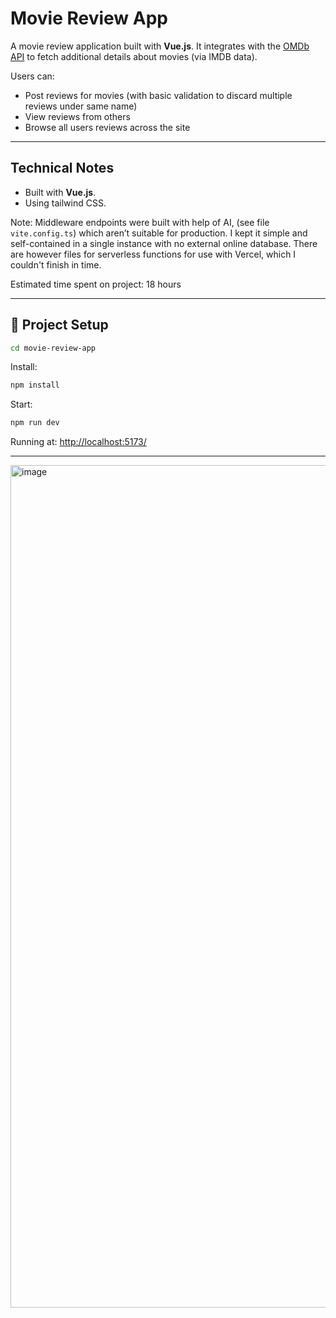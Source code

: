 # Movie Review App

A movie review application built with **Vue.js**.
It integrates with the [OMDb API](https://www.omdbapi.com/) to fetch additional details about movies (via IMDB data).

Users can:
- Post reviews for movies (with basic validation to discard multiple reviews under same name)
- View reviews from others
- Browse all users reviews across the site

---

## Technical Notes

- Built with **Vue.js**.
- Using tailwind CSS.

Note: Middleware endpoints were built with help of AI, (see file `vite.config.ts`) which aren’t suitable for production. I kept it simple and self-contained in a single instance with no external online database. There are however files for serverless functions for use with Vercel, which I couldn't finish in time.

Estimated time spent on project: 18 hours  

---

## 🚀 Project Setup

```sh
cd movie-review-app
```
Install:
```sh
npm install
```
Start:
```sh
npm run dev
```
Running at: [http://localhost:5173/](http://localhost:5173/)

---
<img width="1291" height="1348" alt="image" src="https://github.com/user-attachments/assets/aa5b4cc2-165d-4c54-9270-adef4900e2d1" />
